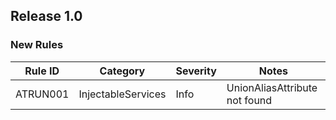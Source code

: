 ## Release 1.0

### New Rules

Rule ID | Category | Severity | Notes                    
--------|----------|----------|--------------------
ATRUN001 | InjectableServices | Info     | UnionAliasAttribute not found 